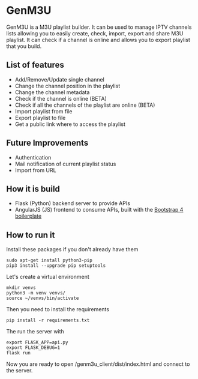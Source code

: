 # GenM3U
GenM3U is a M3U playlist builder. It can be used to manage IPTV channels lists allowing you to easily create, check,
import, export and share M3U playlist.
It can check if a channel is online and allows you to export playlist that you build.

## List of features
- Add/Remove/Update single channel
- Change the channel position in the playlist
- Change the channel metadata
- Check if the channel is online (BETA)
- Check if all the channels of the playlist are online (BETA)
- Import playlist from file
- Export playlist to file
- Get a public link where to access the playlist

## Future Improvements
- Authentication
- Mail notification of current playlist status
- Import from URL


## How it is build
- Flask (Python) backend server to provide APIs
- AngularJS (JS) frontend to consume APIs, built with the [Bootstrap 4 boilerplate](https://github.com/wapbamboogie/bootstrap-4-boilerplate)

## How to run it
Install these packages if you don't already have them
```
sudo apt-get install python3-pip
pip3 install --upgrade pip setuptools
```

Let's create a virtual environment
```
mkdir venvs
python3 -m venv venvs/
source ~/venvs/bin/activate
```


Then you need to install the requirements
```
pip install -r requirements.txt
```

The run the server with
```
export FLASK_APP=api.py
export FLASK_DEBUG=1
flask run
```

Now you are ready to open /genm3u_client/dist/index.html and connect to the server.
